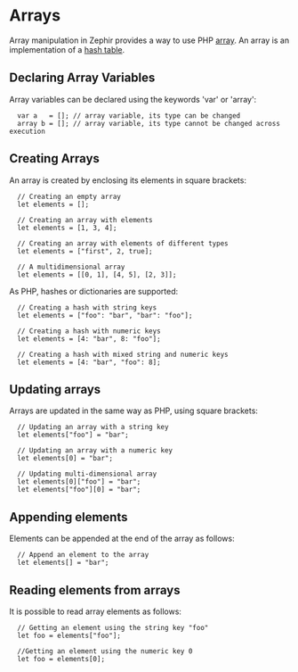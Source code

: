 # Arrays

Array manipulation in Zephir provides a way to use PHP [array](http://www.php.net/manual/en/language.types.array.php). An array is an implementation of a [hash table](http://en.wikipedia.org/wiki/Hash_table).

<a name='declaring-array-variables'></a>

## Declaring Array Variables

Array variables can be declared using the keywords 'var' or 'array':

```zephir
  var a   = []; // array variable, its type can be changed
  array b = []; // array variable, its type cannot be changed across execution
```

<a name='creating-arrays'></a>

## Creating Arrays

An array is created by enclosing its elements in square brackets:

```zephir
  // Creating an empty array
  let elements = [];

  // Creating an array with elements
  let elements = [1, 3, 4];

  // Creating an array with elements of different types
  let elements = ["first", 2, true];

  // A multidimensional array
  let elements = [[0, 1], [4, 5], [2, 3]];
```

As PHP, hashes or dictionaries are supported:

```zephir
  // Creating a hash with string keys
  let elements = ["foo": "bar", "bar": "foo"];

  // Creating a hash with numeric keys
  let elements = [4: "bar", 8: "foo"];

  // Creating a hash with mixed string and numeric keys
  let elements = [4: "bar", "foo": 8];
```

<a name='updating-arrays'></a>

## Updating arrays

Arrays are updated in the same way as PHP, using square brackets:

```zephir
  // Updating an array with a string key
  let elements["foo"] = "bar";

  // Updating an array with a numeric key
  let elements[0] = "bar";

  // Updating multi-dimensional array
  let elements[0]["foo"] = "bar";
  let elements["foo"][0] = "bar";
```

<a name='appending-elements'></a>

## Appending elements

Elements can be appended at the end of the array as follows:

```zephir
  // Append an element to the array
  let elements[] = "bar";
```

<a name='reading-elements-from-arrays'></a>

## Reading elements from arrays

It is possible to read array elements as follows:

```zephir
  // Getting an element using the string key "foo"
  let foo = elements["foo"];

  //Getting an element using the numeric key 0
  let foo = elements[0];
```